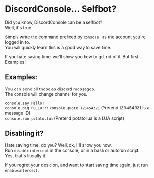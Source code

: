 # DiscordConsole... Selfbot?
Did you know, DiscordConsole can be a selfbot?  
Well, it's true.  

Simply write the command prefixed by `console.` as the account you're logged in to.  
You will quickly learn this is a good way to save time.

If you hate saving time, we'll show you how to get rid of it. But first.. Examples!

## Examples:
You can send all these as discord messages.  
The console will change channel for you.  

`console.say Hello!`  
`console.big HELLO!!!`
`console.quote 123454321` (Pretend 123454321 is a message ID)  
`console.run potato.lua` (Pretend potato.lua is a LUA script)  

## Disabling it?
Hate saving time, do you? Well, ok, I'll show you how.  
Run `disableintercept` in the console, or in a bash or autorun script.  
Yes, that's literally it.

If you regret your desicion, and want to start saving time again, just run `enableintercept`.
